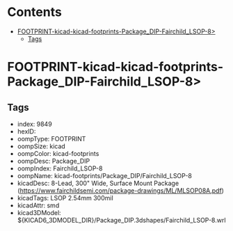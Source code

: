 



Contents
========

* [FOOTPRINT-kicad-kicad-footprints-Package_DIP-Fairchild_LSOP-8>](#footprint-kicad-kicad-footprints-package_dip-fairchild_lsop-8)
	* [Tags](#tags)

# FOOTPRINT-kicad-kicad-footprints-Package_DIP-Fairchild_LSOP-8>

## Tags

- index: 9849
- hexID: 
- oompType: FOOTPRINT
- oompSize: kicad
- oompColor: kicad-footprints
- oompDesc: Package_DIP
- oompIndex: Fairchild_LSOP-8
- oompName: kicad-footprints/Package_DIP/Fairchild_LSOP-8
- kicadDesc: 8-Lead, 300\" Wide, Surface Mount Package (https://www.fairchildsemi.com/package-drawings/ML/MLSOP08A.pdf)
- kicadTags: LSOP 2.54mm 300mil
- kicadAttr: smd
- kicad3DModel: ${KICAD6_3DMODEL_DIR}/Package_DIP.3dshapes/Fairchild_LSOP-8.wrl
